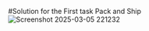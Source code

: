 #Solution for the First task Pack and Ship
![Screenshot 2025-03-05 221232](https://github.com/user-attachments/assets/c25ed49c-8e3d-48a1-9e38-4e28f319742b)
